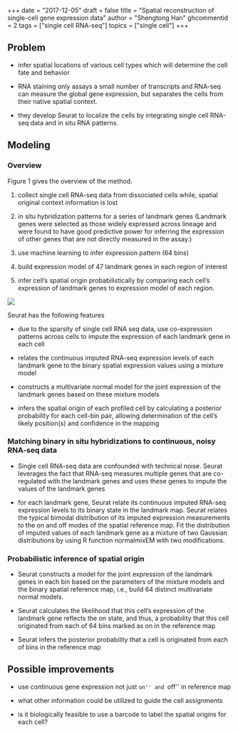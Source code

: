 +++
date = "2017-12-05"
draft = false
title = "Spatial reconstruction of single-cell gene expression data"
author = "Shengtong Han"
ghcommentid = 2
tags = ["single cell RNA-seq"]
topics = ["single cell"]
+++

## Problem

-   infer spatial locations of various cell types which will determine
    the cell fate and behavior

-   RNA staining only assays a small number of transcripts and RNA-seq
    can measure the global gene expression, but separates the cells from
    their native spatial context.

-   they develop Seurat to localize the cells by integrating single cell
    RNA-seq data and in situ RNA patterns.

## Modeling

### Overview

Figure 1 gives the overview of the method.

1.  collect single cell RNA-seq data from dissociated cells while,
    spatial original context information is lost

2.  in situ hybridization patterns for a series of landmark genes
    (Landmark genes were selected as those widely expressed across
    lineage and were found to have good predictive power for inferring
    the expression of other genes that are not directly measured in the
    assay.)

3.  use machine learning to infer expression pattern (64 bins)

4.  build expression model of 47 landmark genes in each region of
    interest

5.  infer cell’s spatial origin probabilistically by comparing each
    cell’s expression of landmark genes to expression model of each
    region.

![](/201711/seurat.jpg)

Seurat has the following features

-   due to the sparsity of single cell RNA seq data, use co-expression
    patterns across cells to impute the expression of each landmark gene
    in each cell

-   relates the continuous imputed RNA-seq expression levels of each
    landmark gene to the binary spatial expression values using a
    mixture model

-   constructs a multivariate normal model for the joint expression of
    the landmark genes based on these mixture models

-   infers the spatial origin of each profiled cell by calculating a
    posterior probability for each cell-bin pair, allowing determination
    of the cell’s likely position(s) and confidence in the mapping

### Matching binary in situ hybridizations to continuous, noisy RNA-seq data

-   Single cell RNA-seq data are confounded with technical noise. Seurat
    leverages the fact that RNA-seq measures multiple genes that are
    co-regulated with the landmark genes and uses these genes to impute
    the values of the landmark genes

-   for each landmark gene, Seurat relate its continuous imputed RNA-seq
    expression levels to its binary state in the landmark map. Seurat
    relates the typical bimodal distribution of its imputed expression
    measurements to the on and off modes of the spatial reference map.
    Fit the distribution of imputed values of each landmark gene as a
    mixture of two Gaussian distributions by using R function
    normalmixEM with two modifications.

### Probabilistic inference of spatial origin

-   Seurat constructs a model for the joint expression of the landmark
    genes in each bin based on the parameters of the mixture models and
    the binary spatial reference map, i.e., build 64 distinct
    multivariate normal models.

-   Seurat calculates the likelihood that this cell’s expression of the
    landmark gene reflects the on state, and thus, a probability that
    this cell originated from each of 64 bins marked as on in the
    reference map

-   Seurat infers the posterior probability that a cell is originated
    from each of bins in the reference map

## Possible improvements

-   use continuous gene expression not just ``on'' and ``off'' in reference
    map

-   what other information could be utilized to guide the cell
    assignments

-   is it biologically feasible to use a barcode to label the spatial
    origins for each cell?
